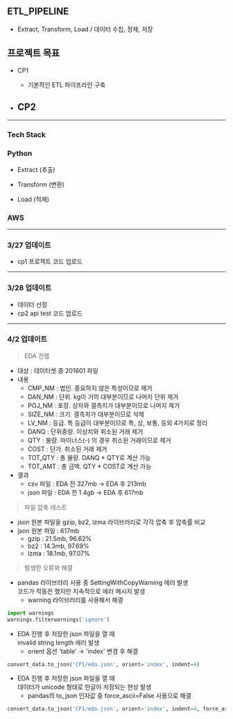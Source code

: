 ## ETL_PIPELINE

- Extract, Transform, Load / 데이터 수집, 정제, 저장

## 프로젝트 목표

- CP1
    - 기본적인 ETL 파이프라인 구축

- CP2
    - 

---

### Tech Stack

### Python

- Extract (추출)


- Transform (변환)


- Load (적재)

### AWS

---

### 3/27 업데이트

- cp1 프로젝트 코드 업로드

---

### 3/28 업데이트

- 데이터 선정
- cp2 api test 코드 업로드

---

### 4/2 업데이트

> EDA 진행
- 대상 : 데이터셋 중 201601 파일
- 내용
    - CMP_NM : 법인. 중요하지 않은 특성이므로 제거
    - DAN_NM : 단위. kg이 거의 대부분이므로 나머지 단위 제거
    - POJ_NM : 포장. 상자와 결측치가 대부분이므로 나머지 제거        
    - SIZE_NM : 크기. 결측치가 대부분이므로 삭제
    - LV_NM : 등급. 특 등급이 대부분이므로 특, 상, 보통, 등외 4가지로 정리
    - DANQ : 단위중량. 이상치와 취소된 거래 제거
    - QTY : 물량. 마이너스(-) 의 경우 취소된 거래이므로 제거
    - COST : 단가. 취소된 거래 제거
    - TOT_QTY : 총 물량. DANQ * QTY로 계산 가능
    - TOT_AMT : 총 금액. QTY * COST로 계산 가능
- 결과
    - csv 파일 : EDA 전 327mb -> EDA 후 213mb
    - json 파일 : EDA 전 1.4gb -> EDA 후 617mb

> 파일 압축 테스트
- json 원본 파일을 gzip, bz2, lzma 라이브러리로 각각 압축 후 압축률 비교
- json 원본 파일 : 617mb
  - gzip : 21.5mb, 96.62%
  - bz2 : 14.3mb, 97.69%
  - lzma : 18.1mb, 97.07%

> 발생한 오류와 해결
- pandas 라이브러리 사용 중 SettingWithCopyWarning 에러 발생 <br>
  코드가 작동은 했지만 지속적으로 에러 메시지 발생<br>
    - warning 라이브러리를 사용해서 해결
```python
import warnings
warnings.filterwarnings('ignore')
```
- EDA 진행 후 저장한 json 파일을 열 때 <br>
  invalid string length 에러 발생
    - orient 옵션 'table' -> 'index' 변경 후 해결
```python
convert_data.to_json('CP1/eda.json', orient='index', indent=4)
```

- EDA 진행 후 저장한 json 파일을 열 때 <br>
  데이터가 unicode 형태로 한글이 저장되는 현상 발생
    - pandas의 to_json 인자값 중 force_ascii=False 사용으로 해결
```python
convert_data.to_json('CP1/eda.json', orient='index', indent=4, force_ascii=False)
```